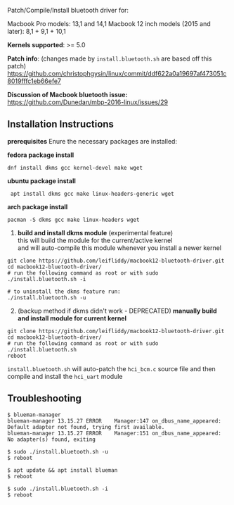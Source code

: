 Patch/Compile/Install bluetooth driver for:

Macbook Pro models: 13,1 and 14,1
Macbook 12 inch models (2015 and later): 8,1 + 9,1 + 10,1

**Kernels supported**:
\>= 5.0

**Patch info**:  (changes made by ```install.bluetooth.sh``` are based off this patch)
https://github.com/christophgysin/linux/commit/ddf622a0a19697af473051c8019fffc1eb66efe7

**Discussion of Macbook bluetooth issue:**
https://github.com/Dunedan/mbp-2016-linux/issues/29

**Installation Instructions**
-------------

**prerequisites**
Enure the necessary packages are installed:


**fedora package install**
```
dnf install dkms gcc kernel-devel make wget
```
**ubuntu package install**
```
 apt install dkms gcc make linux-headers-generic wget
```
**arch package install**
```
pacman -S dkms gcc make linux-headers wget
```
1. **build and install dkms module** (experimental feature)  
this will build the module for the current/active kernel  
and will auto-compile this module whenever you install a newer kernel  
```
git clone https://github.com/leifliddy/macbook12-bluetooth-driver.git
cd macbook12-bluetooth-driver/
# run the following command as root or with sudo
./install.bluetooth.sh -i

# to uninstall the dkms feature run:
./install.bluetooth.sh -u
```

2. (backup method if dkms didn't work - DEPRECATED) **manually build and install module for current kernel**
```
git clone https://github.com/leifliddy/macbook12-bluetooth-driver.git
cd macbook12-bluetooth-driver/
# run the following command as root or with sudo
./install.bluetooth.sh
reboot
```

```install.bluetooth.sh``` will auto-patch the ```hci_bcm.c``` source file and then compile and install the ```hci_uart``` module


**Troubleshooting**
-------------

```
$ blueman-manager
blueman-manager 13.15.27 ERROR    Manager:147 on_dbus_name_appeared: Default adapter not found, trying first available.
blueman-manager 13.15.27 ERROR    Manager:151 on_dbus_name_appeared: No adapter(s) found, exiting

$ sudo ./install.bluetooth.sh -u
$ reboot

$ apt update && apt install blueman
$ reboot

$ sudo ./install.bluetooth.sh -i
$ reboot
```
